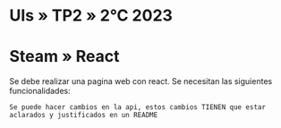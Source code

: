 # UIs » TP2 » 2°C 2023

# Steam » React

Se debe realizar una pagina web con react.
Se necesitan las siguientes funcionalidades:

```
Se puede hacer cambios en la api, estos cambios TIENEN que estar aclarados y justificados en un README
```

